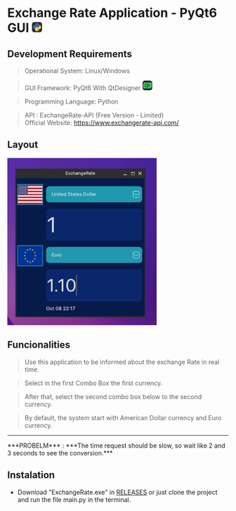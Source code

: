 # Exchange Rate Application - PyQt6 GUI <img src="assets/Python-Dark.svg" alt="layout_gui" width="23"/>

## Development Requirements
> Operational System: Linux/Windows 

> GUI Framework: PyQt6 With QtDesigner  <img src="assets/QT-Dark.svg" alt="logo_qt" width="22" />

> Programming Language: Python

> API : ExchangeRate-API (Free Version - Limited) <br>
>	Official Website: https://www.exchangerate-api.com/


## Layout
<img src="assets/layout_app.png" alt="layout_gui" width="340"/>

## Funcionalities


> Use this application to be informed about the exchange Rate in real time.

> Select in the first Combo Box the first currency.

> After that, select the second combo box below to the second currency.

> By default, the system start with American Dollar currency and Euro currency.


<hr>
***PROBELM*** : ***The time request should be slow, so wait like 2 and 3 seconds to see the conversion.***

## Instalation


- Download "ExchangeRate.exe" in [RELEASES](https://github.com/bentogomes19/ExchangeRateGUI-API/releases/tag/v1.0.0) or just clone the project and run the file main.py in the terminal.
















